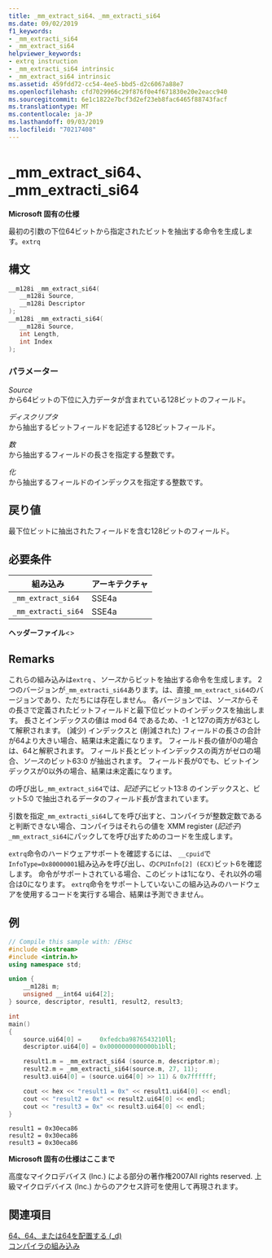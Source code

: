 ```yaml
---
title: _mm_extract_si64、_mm_extracti_si64
ms.date: 09/02/2019
f1_keywords:
- _mm_extracti_si64
- _mm_extract_si64
helpviewer_keywords:
- extrq instruction
- _mm_extracti_si64 intrinsic
- _mm_extract_si64 intrinsic
ms.assetid: 459fdd72-cc54-4ee5-bbd5-d2c6067a88e7
ms.openlocfilehash: cfd7029966c29f876f0e4f671830e20e2eacc940
ms.sourcegitcommit: 6e1c1822e7bcf3d2ef23eb8fac6465f88743facf
ms.translationtype: MT
ms.contentlocale: ja-JP
ms.lasthandoff: 09/03/2019
ms.locfileid: "70217408"
---
```

# <a name="_mm_extract_si64-_mm_extracti_si64"></a>_mm_extract_si64、_mm_extracti_si64

**Microsoft 固有の仕様**

最初の引数の下位64ビットから指定されたビットを抽出する命令を生成します。`extrq`

## <a name="syntax"></a>構文

```C
__m128i _mm_extract_si64(
   __m128i Source,
   __m128i Descriptor
);
__m128i _mm_extracti_si64(
   __m128i Source,
   int Length,
   int Index
);
```

### <a name="parameters"></a>パラメーター

*Source*\
から64ビットの下位に入力データが含まれている128ビットのフィールド。

*ディスクリプタ*\
から抽出するビットフィールドを記述する128ビットフィールド。

*数*\
から抽出するフィールドの長さを指定する整数です。

*化*\
から抽出するフィールドのインデックスを指定する整数です。

## <a name="return-value"></a>戻り値

最下位ビットに抽出されたフィールドを含む128ビットのフィールド。

## <a name="requirements"></a>必要条件

|組み込み|アーキテクチャ|
|---------------|------------------|
|`_mm_extract_si64`|SSE4a|
|`_mm_extracti_si64`|SSE4a|

**ヘッダーファイル**\<>

## <a name="remarks"></a>Remarks

これらの組み込みは`extrq` 、*ソース*からビットを抽出する命令を生成します。 2つのバージョンが`_mm_extracti_si64`あります。は、直接`_mm_extract_si64`のバージョンであり、ただちには存在しません。 各バージョンでは、*ソース*からその長さで定義されたビットフィールドと最下位ビットのインデックスを抽出します。 長さとインデックスの値は mod 64 であるため、-1 と127の両方が63として解釈されます。 (減少) インデックスと (削減された) フィールドの長さの合計が64より大きい場合、結果は未定義になります。 フィールド長の値が0の場合は、64と解釈されます。 フィールド長とビットインデックスの両方がゼロの場合、*ソース*のビット63:0 が抽出されます。 フィールド長が0でも、ビットインデックスが0以外の場合、結果は未定義になります。

の呼び出し`_mm_extract_si64`では、*記述子*にビット13:8 のインデックスと、ビット5:0 で抽出されるデータのフィールド長が含まれています。

引数を指定`_mm_extracti_si64`してを呼び出すと、コンパイラが整数定数であると判断できない場合、コンパイラはそれらの値を XMM register (*記述子*) `_mm_extract_si64`にパックしてを呼び出すためのコードを生成します。

`extrq`命令のハードウェアサポートを確認するには、 `__cpuid`で`InfoType=0x80000001`組み込みを呼び出し、の`CPUInfo[2] (ECX)`ビット6を確認します。 命令がサポートされている場合、このビットは1になり、それ以外の場合は0になります。 `extrq`命令をサポートしていないこの組み込みのハードウェアを使用するコードを実行する場合、結果は予測できません。

## <a name="example"></a>例

```cpp
// Compile this sample with: /EHsc
#include <iostream>
#include <intrin.h>
using namespace std;

union {
    __m128i m;
    unsigned __int64 ui64[2];
} source, descriptor, result1, result2, result3;

int
main()
{
    source.ui64[0] =     0xfedcba9876543210ll;
    descriptor.ui64[0] = 0x0000000000000b1bll;

    result1.m = _mm_extract_si64 (source.m, descriptor.m);
    result2.m = _mm_extracti_si64(source.m, 27, 11);
    result3.ui64[0] = (source.ui64[0] >> 11) & 0x7ffffff;

    cout << hex << "result1 = 0x" << result1.ui64[0] << endl;
    cout << "result2 = 0x" << result2.ui64[0] << endl;
    cout << "result3 = 0x" << result3.ui64[0] << endl;
}
```

```Output
result1 = 0x30eca86
result2 = 0x30eca86
result3 = 0x30eca86
```

**Microsoft 固有の仕様はここまで**

高度なマイクロデバイス (Inc.) による部分の著作権2007All rights reserved. 上級マイクロデバイス (Inc.) からのアクセス許可を使用して再現されます。

## <a name="see-also"></a>関連項目

[64、64、または64を配置する (_d)](../intrinsics/mm-insert-si64-mm-inserti-si64.md)\
[コンパイラの組み込み](../intrinsics/compiler-intrinsics.md)
